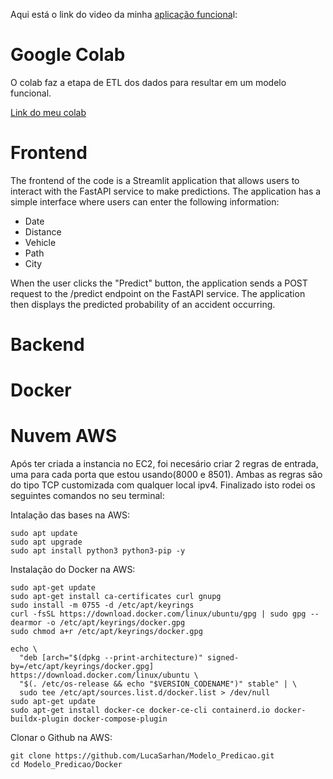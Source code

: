 Aqui está o link do video da minha [aplicação funciona](https://drive.google.com/file/d/1ZPoNSJUghJRKqL874aQGkZijAN0KskEF/view?usp=sharing)l:

# Google Colab

O colab faz a etapa de ETL dos dados para resultar em um modelo funcional.

[Link do meu colab](https://colab.research.google.com/drive/14lBdUNejKqsT8Vb8utNjR1Nbpsqdx9gG#scrollTo=xSIX0g0qHE26)

# Frontend

The frontend of the code is a Streamlit application that allows users to interact with the FastAPI service to make predictions. The application has a simple interface where users can enter the following information:

- Date
- Distance
- Vehicle
- Path
- City

When the user clicks the "Predict" button, the application sends a POST request to the /predict endpoint on the FastAPI service. The application then displays the predicted probability of an accident occurring.

# Backend

# Docker

# Nuvem AWS

Após ter criada a instancia no EC2, foi necesário criar 2 regras de entrada, uma para cada porta que estou usando(8000 e 8501). Ambas as regras são do tipo TCP customizada com qualquer local ipv4. Finalizado isto rodei os seguintes comandos no seu terminal:

Intalação das bases na AWS:
```
sudo apt update
sudo apt upgrade
sudo apt install python3 python3-pip -y
```

Instalação do Docker na AWS:
```
sudo apt-get update
sudo apt-get install ca-certificates curl gnupg
sudo install -m 0755 -d /etc/apt/keyrings
curl -fsSL https://download.docker.com/linux/ubuntu/gpg | sudo gpg --dearmor -o /etc/apt/keyrings/docker.gpg
sudo chmod a+r /etc/apt/keyrings/docker.gpg

echo \
  "deb [arch="$(dpkg --print-architecture)" signed-by=/etc/apt/keyrings/docker.gpg] https://download.docker.com/linux/ubuntu \
  "$(. /etc/os-release && echo "$VERSION_CODENAME")" stable" | \
  sudo tee /etc/apt/sources.list.d/docker.list > /dev/null
sudo apt-get update
sudo apt-get install docker-ce docker-ce-cli containerd.io docker-buildx-plugin docker-compose-plugin
```

Clonar o Github na AWS:
```
git clone https://github.com/LucaSarhan/Modelo_Predicao.git
cd Modelo_Predicao/Docker
```
